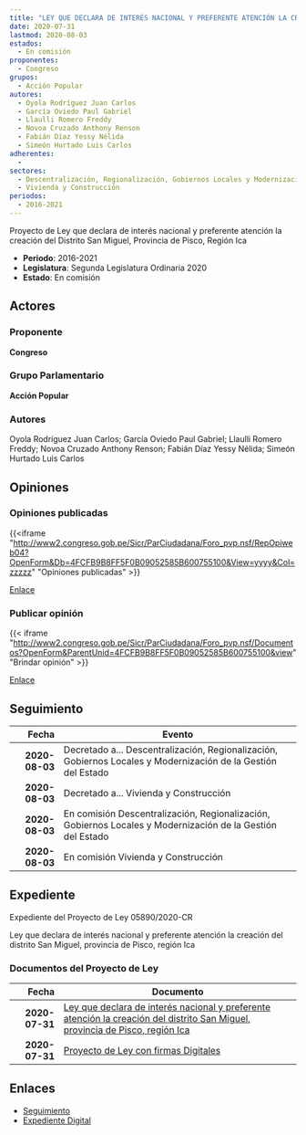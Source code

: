 ```yaml
---
title: "LEY QUE DECLARA DE INTERÉS NACIONAL Y PREFERENTE ATENCIÓN LA CREACIÓN DEL DISTRITO SAN MIGUEL, PROVINCIA DE PISCO, REGIÓN ICA"
date: 2020-07-31
lastmod: 2020-08-03
estados: 
  - En comisión
proponentes: 
  - Congreso
grupos: 
  - Acción Popular
autores: 
  - Oyola Rodríguez Juan Carlos
  - García Oviedo Paul Gabriel
  - Llaulli Romero Freddy
  - Novoa Cruzado Anthony Renson
  - Fabián Díaz Yessy Nélida
  - Simeón Hurtado Luis Carlos
adherentes: 
  - 
sectores: 
  - Descentralización, Regionalización, Gobiernos Locales y Modernización de la Gestión del Estado
  - Vivienda y Construcción
periodos: 
  - 2016-2021
---
```


Proyecto de Ley que declara de interés nacional y preferente atención la creación del Distrito San Miguel, Provincia de Pisco, Región Ica

- **Periodo**: 2016-2021
- **Legislatura**: Segunda Legislatura Ordinaria 2020
- **Estado**: En comisión

## Actores

### Proponente

**Congreso**

### Grupo Parlamentario

**Acción Popular**

### Autores

Oyola Rodríguez Juan Carlos; García Oviedo Paul Gabriel; Llaulli Romero Freddy; Novoa Cruzado Anthony Renson; Fabián Díaz Yessy Nélida; Simeón Hurtado Luis Carlos


## Opiniones

### Opiniones publicadas

{{<iframe "http://www2.congreso.gob.pe/Sicr/ParCiudadana/Foro_pvp.nsf/RepOpiweb04?OpenForm&Db=4FCFB9B8FF5F0B09052585B600755100&View=yyyy&Col=zzzzz" "Opiniones publicadas" >}}

[Enlace](http://www2.congreso.gob.pe/Sicr/ParCiudadana/Foro_pvp.nsf/RepOpiweb04?OpenForm&Db=4FCFB9B8FF5F0B09052585B600755100&View=yyyy&Col=zzzzz)
### Publicar opinión

{{< iframe "http://www2.congreso.gob.pe/Sicr/ParCiudadana/Foro_pvp.nsf/Documentos?OpenForm&ParentUnid=4FCFB9B8FF5F0B09052585B600755100&view" "Brindar opinión" >}}

[Enlace](http://www2.congreso.gob.pe/Sicr/ParCiudadana/Foro_pvp.nsf/Documentos?OpenForm&ParentUnid=4FCFB9B8FF5F0B09052585B600755100&view)

## Seguimiento

| Fecha | Evento |
|------:|--------|
| **2020-08-03** | Decretado a... Descentralización, Regionalización, Gobiernos Locales y Modernización de la Gestión del Estado|
| **2020-08-03** | Decretado a... Vivienda y Construcción|
| **2020-08-03** | En comisión Descentralización, Regionalización, Gobiernos Locales y Modernización de la Gestión del Estado|
| **2020-08-03** | En comisión Vivienda y Construcción|


## Expediente

Expediente del Proyecto de Ley 05890/2020-CR

Ley que declara de interés nacional y preferente atención la creación del distrito San Miguel, provincia de Pisco, región Ica


### Documentos del Proyecto de Ley

| Fecha | Documento |
|------:|--------|
| **2020-07-31** | [Ley que declara de interés nacional y preferente atención la creación del distrito San Miguel, provincia de Pisco, región Ica](http://www.leyes.congreso.gob.pe/Documentos/2016_2021/Proyectos_de_Ley_y_de_Resoluciones_Legislativas/PL05890-20200731.pdf) |
| **2020-07-31** | [Proyecto de Ley con firmas Digitales](http://www.leyes.congreso.gob.pe/Documentos/2016_2021/Proyectos_de_Ley_y_de_Resoluciones_Legislativas/Proyectos_Firmas_digitales/PL05890.pdf) |

## Enlaces 

- [Seguimiento](http://www2.congreso.gob.pehttp://www2.congreso.gob.pe/Sicr/TraDocEstProc/CLProLey2016.nsf/f7fff46988ca05b1052578e100829cc7/1a02a107df7cc531052585b60078299e?OpenDocument)
- [Expediente Digital](http://www2.congreso.gob.pehttp://www2.congreso.gob.pe/Sicr/TraDocEstProc/CLProLey2016.nsf/f7fff46988ca05b1052578e100829cc7/1a02a107df7cc531052585b60078299e?OpenDocument&Click=05257FB7005EB655.eb71d0cf91d8294e05256cdf006b5706/$Body/0.1C6C)
